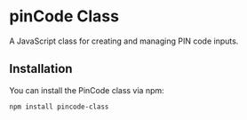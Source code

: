 # pinCode Class

A JavaScript class for creating and managing PIN code inputs.

## Installation

You can install the PinCode class via npm:

```bash
npm install pincode-class
